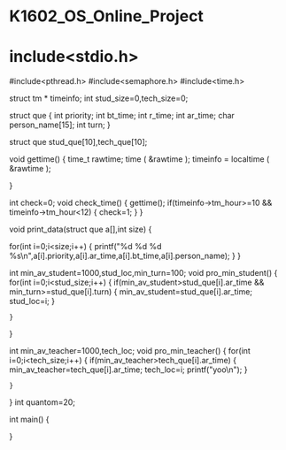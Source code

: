 # K1602_OS_Online_Project

# include<stdio.h>
#include<pthread.h>
#include<semaphore.h>
#include<time.h>

struct tm * timeinfo;
int stud_size=0,tech_size=0;

struct que
{
    int priority;
    int bt_time;
    int r_time;
    int ar_time;
    char person_name[15];
    int turn;
}

struct que stud_que[10],tech_que[10];

void gettime()
{
    time_t rawtime;
    time ( &rawtime );
    timeinfo = localtime ( &rawtime );

}

int check=0;
void check_time()
{
    gettime();
    if(timeinfo->tm_hour>=10 && timeinfo->tm_hour<12)
    {
        check=1;
    }
}

void print_data(struct que a[],int size)
{

for(int i=0;i<size;i++)
    {
        printf("%d %d %d %s\n",a[i].priority,a[i].ar_time,a[i].bt_time,a[i].person_name);
    }
}

int min_av_student=1000,stud_loc,min_turn=100;
void pro_min_student()
{
    for(int i=0;i<stud_size;i++)
    {
        if(min_av_student>stud_que[i].ar_time && min_turn>=stud_que[i].turn)
        {
                min_av_student=stud_que[i].ar_time;
                stud_loc=i;
        }

    }
}

int min_av_teacher=1000,tech_loc;
void pro_min_teacher()
{
    for(int i=0;i<tech_size;i++)
    {
        if(min_av_teacher>tech_que[i].ar_time)
        {
                min_av_teacher=tech_que[i].ar_time;
                tech_loc=i;
                printf("yoo\n");
        }

    }
}
int quantom=20;

int main()
{
  
}
